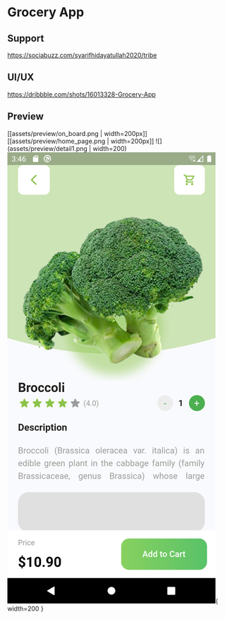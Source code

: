 # Grocery App

## Support

https://sociabuzz.com/syarifhidayatullah2020/tribe

## UI/UX

https://dribbble.com/shots/16013328-Grocery-App

## Preview

<!-- <img src="assets/preview/on_board.png" alt="OnBoard" width="217" >
<img src="assets/preview/home_page.png" alt="HomePage" width="217" >
<img src="assets/preview/detail1.png" alt="Detail" width="217" >
<img src="assets/preview/detail2.png" alt="Detail" width="217" > -->

[[assets/preview/on_board.png | width=200px]]
[[assets/preview/home_page.png | width=200px]]
![](assets/preview/detail1.png | width=200)
![preview](assets/preview/detail2.png){ width=200 }
